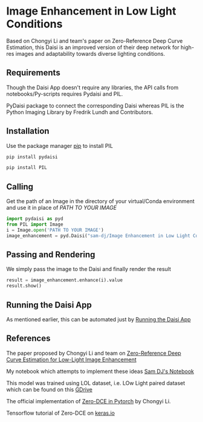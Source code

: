 # Image Enhancement in Low Light Conditions

Based on Chongyi Li and team's paper on Zero-Reference Deep Curve Estimation, this Daisi is an improved version of their deep network for high-res images and adaptability towards diverse lighting conditions.

## Requirements

Though the Daisi App doesn't require any libraries, the API calls from notebooks/Py-scripts requires Pydaisi and PIL.

PyDaisi package to connect the corresponding Daisi whereas PIL is the Python Imaging Library by Fredrik Lundh and Contributors.

## Installation

Use the package manager [pip](https://pip.pypa.io/en/stable/) to install PIL

```bash
pip install pydaisi
```

```bash
pip install PIL
```

## Calling
Get the path of an Image in the directory of your virtual/Conda environment and use it in place of *PATH TO YOUR IMAGE*

```python
import pydaisi as pyd
from PIL import Image
i = Image.open('PATH TO YOUR IMAGE')
image_enhancement = pyd.Daisi("sam-dj/Image Enhancement in Low Light Conditions")
```

## Passing and Rendering
We simply pass the image to the Daisi and finally render the result

```python
result = image_enhancement.enhance(i).value
result.show()
```


## Running the Daisi App

As mentioned earlier, this can be automated just by [Running the Daisi App](https://app.daisi.io/daisies/sam-dj/Image%20Enhancement%20in%20Low%20Light%20Conditions/info)

## References
The paper proposed by Chongyi Li and team on [Zero-Reference Deep Curve Estimation for Low-Light Image Enhancement](https://arxiv.org/pdf/2001.06826.pdf)

My notebook which attempts to implement these ideas [Sam DJ's Notebook](https://colab.research.google.com/drive/1SBAbj4DFZSijdYFkHF9uIcdPtryOOeBH?usp=sharing)

This model was trained using LOL dataset, i.e. LOw Light paired dataset which can be found on this [GDrive](https://drive.google.com/file/d/157bjO1_cFuSd0HWDUuAmcHRJDVyWpOxB/view)

The official implementation of [Zero-DCE in Pytorch](https://github.com/Li-Chongyi/Zero-DCE) by Chongyi Li.

Tensorflow tutorial of Zero-DCE on [keras.io](https://keras.io/examples/vision/zero_dce/)
